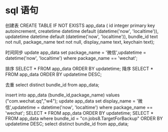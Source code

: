 # sql 语句

创建表
CREATE TABLE IF NOT EXISTS app_data (
    id integer primary key autoincrement,
    createtime datetime default (datetime('now', 'localtime')),
    updatetime datetime default (datetime('now', 'localtime')),
    bundle_id text not null,
    package_name text not null,
    display_name text,
    keychain text);

时间同步
update app_data set package_name = '微信',updatetime = datetime('now', 'localtime')  where package_name == 'wechat';

排序
SELECT * FROM app_data ORDER BY updatetime;
降序
SELECT * FROM app_data ORDER BY updatetime DESC;

去重
select distinct bundle_id from app_data;

insert into app_data (bundle_id,package_name) values ("com.wechat.qq","w4");
update app_data set display_name = '微信',updatetime = datetime('now', 'localtime')  where package_name == 'wechat';
SELECT * FROM app_data ORDER BY updatetime;
SELECT * FROM app_data where bundle_id = "cn.jobs8.TargetForBackup" ORDER BY updatetime DESC;
select distinct bundle_id from app_data;
